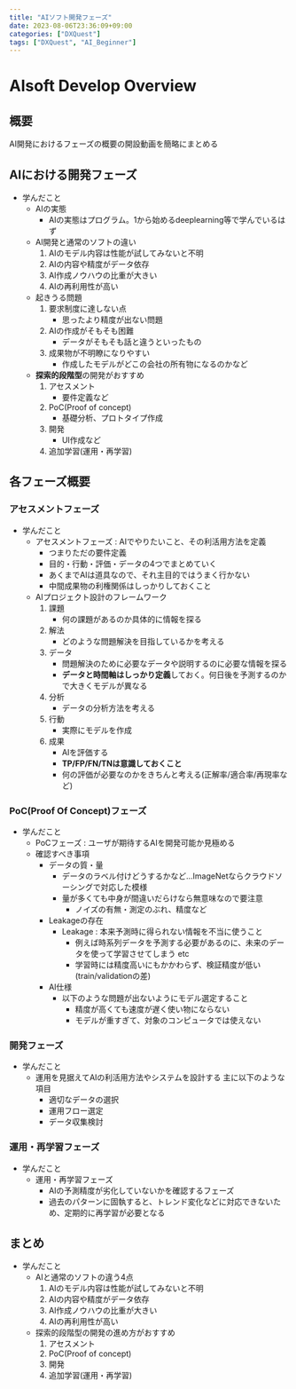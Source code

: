 ```yaml
---
title: "AIソフト開発フェーズ"
date: 2023-08-06T23:36:09+09:00
categories: ["DXQuest"]
tags: ["DXQuest", "AI_Beginner"]
---
```

# AIsoft Develop Overview

## 概要

AI開発におけるフェーズの概要の開設動画を簡略にまとめる

## AIにおける開発フェーズ

- 学んだこと
  - AIの実態
    - AIの実態はプログラム。1から始めるdeeplearning等で学んでいるはず
  - AI開発と通常のソフトの違い
    1. AIのモデル内容は性能が試してみないと不明
    2. AIの内容や精度がデータ依存
    3. AI作成ノウハウの比重が大きい
    4. AIの再利用性が高い
  - 起きうる問題
    1. 要求制度に達しない点
        - 思ったより精度が出ない問題
    2. AIの作成がそもそも困難
        - データがそもそも話と違うといったもの
    3. 成果物が不明瞭になりやすい
        - 作成したモデルがどこの会社の所有物になるのかなど
  - **探索的段階型**の開発がおすすめ
    1. アセスメント
        - 要件定義など
    2. PoC(Proof of concept)
        - 基礎分析、プロトタイプ作成
    3. 開発
        - UI作成など
    4. 追加学習(運用・再学習)

## 各フェーズ概要

### アセスメントフェーズ

- 学んだこと
  - アセスメントフェーズ : AIでやりたいこと、その利活用方法を定義
    - つまりただの要件定義
    - 目的・行動・評価・データの4つでまとめていく
    - あくまでAIは道具なので、それ主目的ではうまく行かない
    - 中間成果物の利権関係はしっかりしておくこと
  - AIプロジェクト設計のフレームワーク
    1. 課題
        - 何の課題があるのか具体的に情報を探る
    2. 解法
        - どのような問題解決を目指しているかを考える
    3. データ
        - 問題解決のために必要なデータや説明するのに必要な情報を探る
        - **データと時間軸はしっかり定義**しておく。何日後を予測するのかで大きくモデルが異なる
    4. 分析
        - データの分析方法を考える
    5. 行動
        - 実際にモデルを作成
    6. 成果
        - AIを評価する
        - **TP/FP/FN/TNは意識しておくこと**
        - 何の評価が必要なのかをきちんと考える(正解率/適合率/再現率など)

### PoC(Proof Of Concept)フェーズ

- 学んだこと
  - PoCフェーズ : ユーザが期待するAIを開発可能か見極める
  - 確認すべき事項
    - データの質・量
      - データのラベル付けどうするかなど…ImageNetならクラウドソーシングで対応した模様
      - 量が多くても中身が間違いだらけなら無意味なので要注意
        - ノイズの有無・測定のぶれ、精度など
    - Leakageの存在
      - Leakage : 本来予測時に得られない情報を不当に使うこと
        - 例えば時系列データを予測する必要があるのに、未来のデータを使って学習させてしまう etc
        - 学習時には精度高いにもかかわらず、検証精度が低い (train/validationの差)
    - AI仕様
      - 以下のような問題が出ないようにモデル選定すること
        - 精度が高くても速度が遅く使い物にならない
        - モデルが重すぎて、対象のコンピュータでは使えない

### 開発フェーズ

- 学んだこと
  - 運用を見据えてAIの利活用方法やシステムを設計する 主に以下のような項目
    - 適切なデータの選択
    - 運用フロー選定
    - データ収集検討

### 運用・再学習フェーズ

- 学んだこと
  - 運用・再学習フェーズ
    - AIの予測精度が劣化していないかを確認するフェーズ
    - 過去のパターンに固執すると、トレンド変化などに対応できないため、定期的に再学習が必要となる

## まとめ

- 学んだこと
  - AIと通常のソフトの違う4点
    1. AIのモデル内容は性能が試してみないと不明
    2. AIの内容や精度がデータ依存
    3. AI作成ノウハウの比重が大きい
    4. AIの再利用性が高い
  - 探索的段階型の開発の進め方がおすすめ
    1. アセスメント
    2. PoC(Proof of concept)
    3. 開発
    4. 追加学習(運用・再学習)